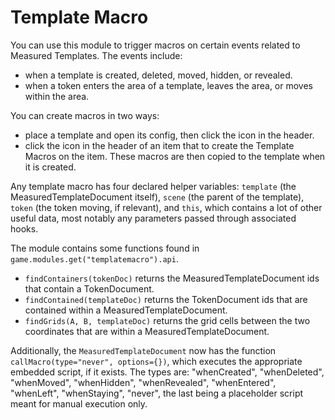 # Template Macro
You can use this module to trigger macros on certain events related to Measured Templates. The events include:
- when a template is created, deleted, moved, hidden, or revealed.
- when a token enters the area of a template, leaves the area, or moves within the area.

You can create macros in two ways:
- place a template and open its config, then click the icon in the header.
- click the icon in the header of an item that to create the Template Macros on the item. These macros are then copied to the template when it is created.

Any template macro has four declared helper variables: `template` (the MeasuredTemplateDocument itself), `scene` (the parent of the template), `token` (the token moving, if relevant), and `this`, which contains a lot of other useful data, most notably any parameters passed through associated hooks.

The module contains some functions found in `game.modules.get("templatemacro").api`.
- `findContainers(tokenDoc)` returns the MeasuredTemplateDocument ids that contain a TokenDocument.
- `findContained(templateDoc)` returns the TokenDocument ids that are contained within a MeasuredTemplateDocument.
- `findGrids(A, B, templateDoc)` returns the grid cells between the two coordinates that are within a MeasuredTemplateDocument.

Additionally, the `MeasuredTemplateDocument` now has the function `callMacro(type="never", options={})`, which executes the appropriate embedded script, if it exists. The types are: "whenCreated", "whenDeleted", "whenMoved", "whenHidden", "whenRevealed", "whenEntered", "whenLeft", "whenStaying", "never", the last being a placeholder script meant for manual execution only.
